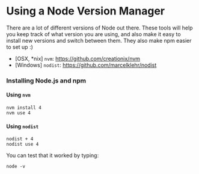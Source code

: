 # Using a Node Version Manager


There are a lot of different versions of Node out there. These tools
will help you keep track of what version you are using, and also make it
easy to install new versions and switch between them. They also make
npm easier to set up :)

- [OSX, *nix] `nvm`: https://github.com/creationix/nvm
- [Windows] `nodist`: https://github.com/marcelklehr/nodist

### Installing Node.js and npm

#### Using `nvm`

```
nvm install 4
nvm use 4
```

#### Using `nodist`

```
nodist + 4
nodist use 4
```

You can test that it worked by typing:
```
node -v
```

